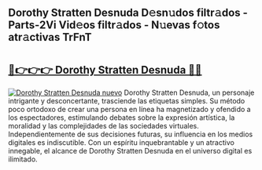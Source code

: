 ## Dorothy Stratten Desnuda D𝚎sn𝚞dos filtr𝚊dos - Parts-2Vi Vid𝚎os filtr𝚊dos - N𝚞evas f𝚘tos atr𝚊ctivas TrFnT

# <h2><a href="http://mbbxsgm.tromn.icu/?c=Dorothy+Stratten+Desnuda">🔗👉👉👉 Dorothy Stratten Desnuda 🔗🔗</a></h2>

[![Dorothy Stratten Desnuda nuevo](https://i.imgur.com/pEAQMta.gif)](http://mbbxsgm.tromn.icu/?c=Dorothy+Stratten+Desnuda)
Dorothy Stratten Desnuda, un personaje intrigante y desconcertante, trasciende las etiquetas simples. Su método poco ortodoxo de crear una persona en línea ha magnetizado y ofendido a los espectadores, estimulando debates sobre la expresión artística, la moralidad y las complejidades de las sociedades virtuales. Independientemente de sus decisiones futuras, su influencia en los medios digitales es indiscutible. Con un espíritu inquebrantable y un atractivo innegable, el alcance de Dorothy Stratten Desnuda en el universo digital es ilimitado.
